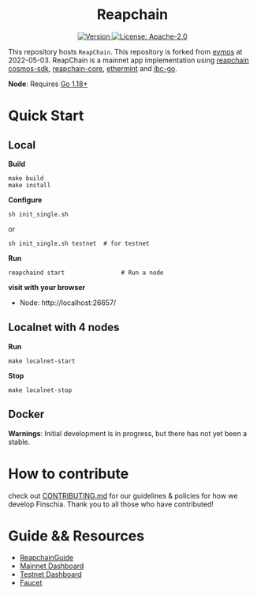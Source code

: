 <!--
parent:
  order: false
-->

<div align="center">
  <h1> Reapchain </h1>
</div>

<!-- TODO: add banner -->
<!-- ![banner](docs/ethermint.jpg) -->

<div align="center">
  <a href="https://github.com/reapchain/reapchain/releases/latest">
    <img alt="Version" src="https://img.shields.io/github/tag/reapchain/reapchain.svg" />
  </a>
  <a href="https://github.com/reapchain/reapchain/blob/main/LICENSE">
    <img alt="License: Apache-2.0" src="https://img.shields.io/github/license/reapchain/reapchain.svg" />
  </a>
</div>
<div align="center">
</div>

This repository hosts `ReapChain`. This repository is forked from [evmos](https://github.com/evmos/evmos) at 2022-05-03. ReapChain is a mainnet app implementation using [reapchain cosmos-sdk](https://github.com/reapchain/cosmos-sdk), [reapchain-core](https://github.com/reapchain/reapchain-core), [ethermint](https://github.com/reapchain/ethermint) and [ibc-go](https://github.com/reapchain/ibc-go).

**Node**: Requires [Go 1.18+](https://golang.org/dl/)

# Quick Start

## Local

**Build**
```
make build
make install 
```

**Configure**
```
sh init_single.sh
```
or
```
sh init_single.sh testnet  # for testnet
```

**Run**
```
reapchaind start                # Run a node
```

**visit with your browser**
* Node: http://localhost:26657/

## Localnet with 4 nodes

**Run**
```
make localnet-start
```

**Stop**
```
make localnet-stop
```
## Docker
**Warnings**: Initial development is in progress, but there has not yet been a stable.

# How to contribute
check out [CONTRIBUTING.md](CONTRIBUTING.md) for our guidelines & policies for how we develop Finschia. Thank you to all those who have contributed!

# Guide && Resources
- [ReapchainGuide](https://reapchain.gitbook.io/mainnet)
- [Mainnet Dashboard](https://dashboard.reapchain.org)
- [Testnet Dashboard](https://dashboard.reapchain.org)
- [Faucet](https://test-faucet.reapchain.org)
